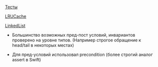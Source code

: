 [Тесты](https://github.com/kol9/Software-Design/blob/main/hw1/LRUCache/LRUCacheTests/LRUCacheTests.swift)

[LRUCache](https://github.com/kol9/Software-Design/blob/main/hw1/LRUCache/LRUCacheTests/Sources/LRUCache.swift)

[LinkedList](https://github.com/kol9/Software-Design/blob/main/hw1/LRUCache/LRUCacheTests/Sources/LinkedList.swift)

- Большинство возможных пред-пост условий, инвариантов проверено на уровне типов. (Например строгое обращение к head/tail в некоторых местах)

- Для пред-условий использовал precondition (более строгий аналог assert в Swift)
